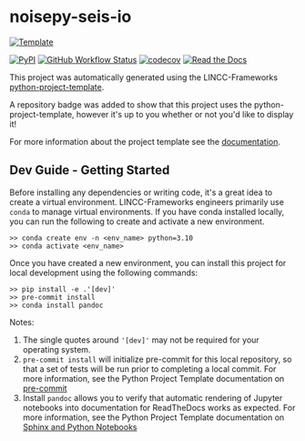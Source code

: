# noisepy-seis-io

[![Template](https://img.shields.io/badge/Template-LINCC%20Frameworks%20Python%20Project%20Template-brightgreen)](https://lincc-ppt.readthedocs.io/en/latest/)

[![PyPI](https://img.shields.io/pypi/v/noisepy-io?color=blue&logo=pypi&logoColor=white)](https://pypi.org/project/noisepy-io/)
[![GitHub Workflow Status](https://img.shields.io/github/actions/workflow/status/https://github.com/noisepy/noisepy-io/smoke-test.yml)](https://github.com/https://github.com/noisepy/noisepy-io/actions/workflows/smoke-test.yml)
[![codecov](https://codecov.io/gh/https://github.com/noisepy/noisepy-io/branch/main/graph/badge.svg)](https://codecov.io/gh/https://github.com/noisepy/noisepy-io)
[![Read the Docs](https://img.shields.io/readthedocs/noisepy-io)](https://noisepy-io.readthedocs.io/)

This project was automatically generated using the LINCC-Frameworks
[python-project-template](https://github.com/lincc-frameworks/python-project-template).

A repository badge was added to show that this project uses the python-project-template, however it's up to
you whether or not you'd like to display it!

For more information about the project template see the
[documentation](https://lincc-ppt.readthedocs.io/en/latest/).

## Dev Guide - Getting Started

Before installing any dependencies or writing code, it's a great idea to create a
virtual environment. LINCC-Frameworks engineers primarily use `conda` to manage virtual
environments. If you have conda installed locally, you can run the following to
create and activate a new environment.

```
>> conda create env -n <env_name> python=3.10
>> conda activate <env_name>
```

Once you have created a new environment, you can install this project for local
development using the following commands:

```
>> pip install -e .'[dev]'
>> pre-commit install
>> conda install pandoc
```

Notes:
1) The single quotes around `'[dev]'` may not be required for your operating system.
2) `pre-commit install` will initialize pre-commit for this local repository, so
   that a set of tests will be run prior to completing a local commit. For more
   information, see the Python Project Template documentation on
   [pre-commit](https://lincc-ppt.readthedocs.io/en/latest/practices/precommit.html)
3) Install `pandoc` allows you to verify that automatic rendering of Jupyter notebooks
   into documentation for ReadTheDocs works as expected. For more information, see
   the Python Project Template documentation on
   [Sphinx and Python Notebooks](https://lincc-ppt.readthedocs.io/en/latest/practices/sphinx.html#python-notebooks)
